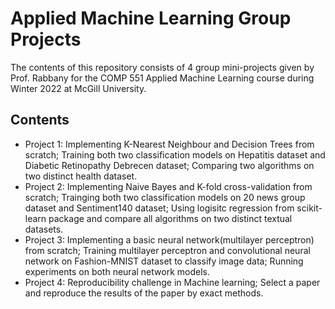 # Applied Machine Learning Group Projects
The contents of this repository consists of 4 group mini-projects given by Prof. Rabbany for the COMP 551 Applied Machine Learning course during Winter 2022 at McGill University. 
## Contents
* Project 1: Implementing K-Nearest Neighbour and Decision Trees from scratch; Training both two classification models on Hepatitis dataset and Diabetic Retinopathy Debrecen dataset; Comparing two algorithms on two distinct health dataset.
* Project 2: Implementing Naive Bayes and K-fold cross-validation from scratch; Trainging both two classification models on 20 news group dataset and Sentiment140 dataset; Using logisitc regression from scikit-learn package and compare all algorithms on two distinct textual datasets.
* Project 3: Implementing a basic neural network(multilayer perceptron) from scratch; Training multilayer perceptron and convolutional neural network on Fashion-MNIST dataset to classify image data; Running experiments on both neural network models.
* Project 4: Reproducibility challenge in Machine learning; Select a paper and reproduce the results of the paper by exact methods.
